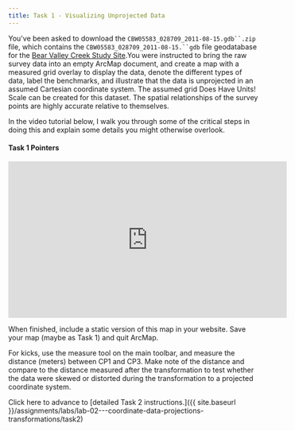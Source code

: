```yaml
---
title: Task 1 - Visualizing Unprojected Data
---
```


You've been asked to download the `CBW05583_028709_2011-08-15.gdb``.zip` file, which contains the `CBW05583_028709_2011-08-15.``gdb` file geodatabase for the  [Bear Valley Creek Study Site](http://www.champmonitoring.org/Site/Details/3592#overview%7E).You were instructed to bring the raw survey data into an empty ArcMap document, and create a map with a measured grid overlay to display the data, denote the different types of data, label the benchmarks, and illustrate that the data is unprojected in an assumed Cartesian coordinate system.  The assumed grid Does Have Units!  Scale can be created for this dataset.  The spatial relationships of the survey points are highly accurate relative to themselves. 

In the video tutorial below, I walk you through some of the critical steps in doing this and explain some details you might otherwise overlook. 

#### Task 1 Pointers

<iframe width="560" height="315" src="https://www.youtube.com/embed/d_O83OnPrRo" frameborder="0" allowfullscreen></iframe>

When finished, include a static version of this map in your website. Save your map (maybe as Task 1) and quit ArcMap. 

For kicks, use the measure tool on the main toolbar, and measure the distance (meters) between CP1 and CP3.  Make note of the distance and compare to the distance measured after the transformation to test whether the data were skewed or distorted during the transformation to a projected coordinate system.

Click here to advance to [detailed Task 2 instructions.]({{ site.baseurl }}/assignments/labs/lab-02---coordinate-data-projections-transformations/task2)

